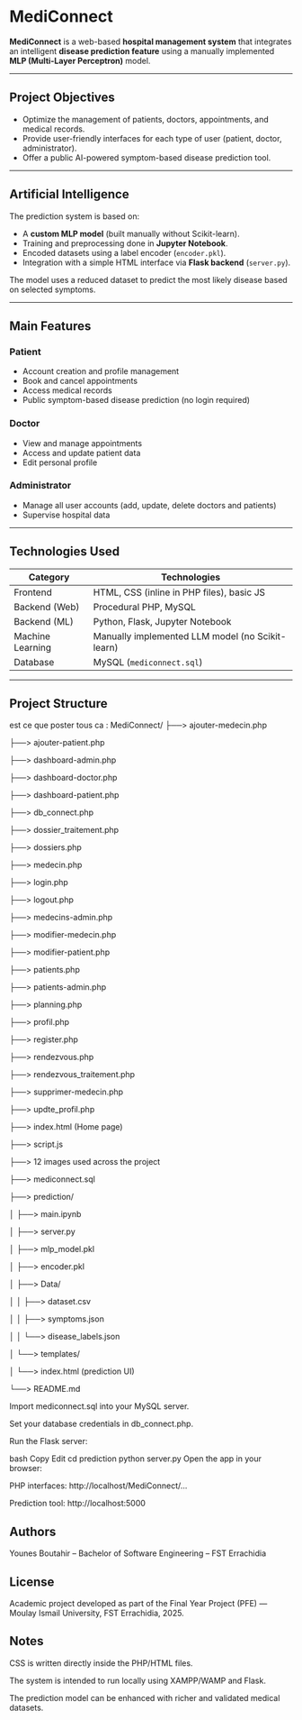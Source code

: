 #  MediConnect

**MediConnect** is a web-based **hospital management system** that integrates an intelligent **disease prediction feature** using a manually implemented **MLP (Multi-Layer Perceptron)** model.

---

##  Project Objectives

- Optimize the management of patients, doctors, appointments, and medical records.
- Provide user-friendly interfaces for each type of user (patient, doctor, administrator).
- Offer a public AI-powered symptom-based disease prediction tool.

---

##  Artificial Intelligence

The prediction system is based on:

- A **custom MLP model** (built manually without Scikit-learn).
- Training and preprocessing done in **Jupyter Notebook**.
- Encoded datasets using a label encoder (`encoder.pkl`).
- Integration with a simple HTML interface via **Flask backend** (`server.py`).

The model uses a reduced dataset to predict the most likely disease based on selected symptoms.

---

##  Main Features

### Patient
- Account creation and profile management
- Book and cancel appointments
- Access medical records
- Public symptom-based disease prediction (no login required)

###  Doctor
- View and manage appointments
- Access and update patient data
- Edit personal profile

###  Administrator
- Manage all user accounts (add, update, delete doctors and patients)
- Supervise hospital data

---

##  Technologies Used

| Category         | Technologies                                                   |
|------------------|----------------------------------------------------------------|
| Frontend         | HTML, CSS (inline in PHP files), basic JS                      |
| Backend (Web)    | Procedural PHP, MySQL                                          |
| Backend (ML)     | Python, Flask, Jupyter Notebook                                |
| Machine Learning | Manually implemented LLM model (no Scikit-learn)               |
| Database         | MySQL (`mediconnect.sql`)                                      |

---
##  Project Structure

est ce que poster tous ca : MediConnect/
├──> ajouter-medecin.php

├──> ajouter-patient.php

├──> dashboard-admin.php

├──> dashboard-doctor.php

├──> dashboard-patient.php

├──> db_connect.php

├──> dossier_traitement.php

├──> dossiers.php

├──> medecin.php

├──> login.php

├──> logout.php

├──> medecins-admin.php

├──> modifier-medecin.php

├──> modifier-patient.php

├──> patients.php

├──> patients-admin.php

├──> planning.php

├──> profil.php

├──> register.php

├──> rendezvous.php

├──> rendezvous_traitement.php

├──> supprimer-medecin.php

├──> updte_profil.php

├──> index.html (Home page)

├──> script.js

├──> 12 images used across the project

├──> mediconnect.sql

├──> prediction/

│ ├──> main.ipynb

│ ├──> server.py

│ ├──> mlp_model.pkl

│ ├──> encoder.pkl

│ ├──> Data/

│ │ ├──> dataset.csv

│ │ ├──> symptoms.json

│ │ └──> disease_labels.json

│ └──> templates/

│ └──> index.html (prediction UI)

└──> README.md


Import mediconnect.sql into your MySQL server.

Set your database credentials in db_connect.php.

Run the Flask server:

bash
Copy
Edit
cd prediction
python server.py
Open the app in your browser:

PHP interfaces: http://localhost/MediConnect/...

Prediction tool: http://localhost:5000

## Authors
 
Younes Boutahir – Bachelor of Software Engineering – FST Errachidia


 ## License
 
Academic project developed as part of the Final Year Project (PFE) — Moulay Ismail University, FST Errachidia, 2025.

## Notes
 
CSS is written directly inside the PHP/HTML files.

The system is intended to run locally using XAMPP/WAMP and Flask.

The prediction model can be enhanced with richer and validated medical datasets.


